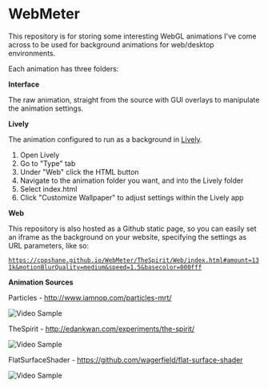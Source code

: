 # WebMeter

This repository is for storing some interesting WebGL animations I've come across to be used for background animations for web/desktop environments.

Each animation has three folders:

<b>Interface</b>

The raw animation, straight from the source with GUI overlays to manipulate the animation settings.


<b>Lively</b>

The animation configured to run as a background in <a href="https://github.com/rocksdanister/lively">Lively</a>.

1. Open Lively
2. Go to "Type" tab
3. Under "Web" click the HTML button
4. Navigate to the animation folder you want, and into the Lively folder
5. Select index.html
6. Click "Customize Wallpaper" to adjust settings within the Lively app

<b>Web</b>

This repository is also hosted as a Github static page, so you can easily set an iframe as the background on your website, specifying the settings as URL parameters, like so:

<code>https://cppshane.github.io/WebMeter/TheSpirit/Web/index.html#amount=131k&motionBlurQuality=medium&speed=1.5&basecolor=000fff</code>

<b>Animation Sources</b>

Particles - http://www.iamnop.com/particles-mrt/

![Video Sample](https://s7.gifyu.com/images/particlesdemo.gif)

TheSpirit - http://edankwan.com/experiments/the-spirit/

![Video Sample](https://s7.gifyu.com/images/thespiritdemosmall.gif)

FlatSurfaceShader - https://github.com/wagerfield/flat-surface-shader

![Video Sample](https://s7.gifyu.com/images/flatsurfaceshaderdemosmall.gif)
